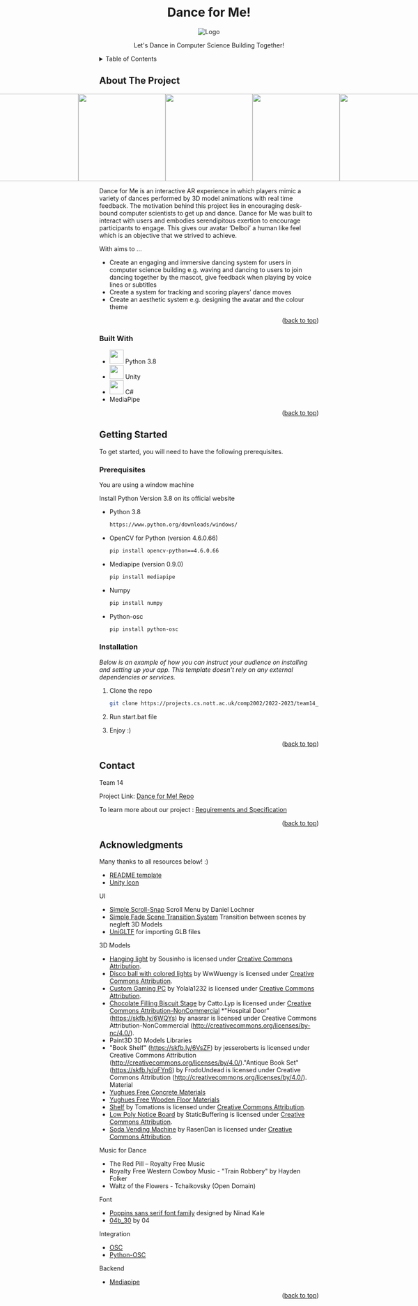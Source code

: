 <!-- Improved compatibility of back to top link: See: https://github.com/othneildrew/Best-README-Template/pull/73 -->
<a name="readme-top"></a>
<!--
*** Thanks for checking out the Best-README-Template. If you have a suggestion
*** that would make this better, please fork the repo and create a pull request
*** or simply open an issue with the tag "enhancement".
*** Don't forget to give the project a star!
*** Thanks again! Now go create something AMAZING! :D
-->


<!-- PROJECT LOGO -->

<br />

<div align="center">
  <h1 align="center">Dance for Me! </h1>
    <img src="assets/asset_README/banner.png" alt="Logo" width="" height="">
  
  <p align="center">
    Let's Dance in Computer Science Building Together!
  </p>
</div>



<!-- TABLE OF CONTENTS -->
<details>
  <summary>Table of Contents</summary>
  <ol>
    <li>
      <a href="#about-the-project">About The Project</a>
      <ul>
        <li><a href="#built-with">Built With</a></li>
      </ul>
    </li>
    <li>
      <a href="#getting-started">Getting Started</a>
      <ul>
        <li><a href="#prerequisites">Prerequisites</a></li>
        <li><a href="#installation">Installation</a></li>
      </ul>
    </li>
    <li><a href="#usage">Usage</a></li>
    <li><a href="#contributing">Contributing</a></li>
    <li><a href="#contact">Contact</a></li>
    <li><a href="#acknowledgments">Acknowledgments</a></li>
  </ol>
</details>



<!-- ABOUT THE PROJECT -->
## About The Project
<div style="display:flex; justify-content:center;">
  <img src="assets/asset_README/demo1.png" width="200" />
  <img src="assets/asset_README/demo2.png" width="200" />
  <img src="assets/asset_README/demo5.png" width="200" />
  <img src="assets/asset_README/demo3.png" width="200" />
  <img src="assets/asset_README/demo4.png" width="200" />
</div>

Dance for Me is an interactive AR experience in which players mimic a variety of dances performed by 3D model animations with real time feedback. The motivation behind this project lies in encouraging desk-bound computer scientists to get up and dance. Dance for Me was built to interact with users and embodies serendipitous exertion to encourage participants to engage. This gives our avatar ‘Delboi’ a human like feel which is an objective that we strived to achieve. 


With aims to ...
* Create an engaging and immersive dancing system for users in computer science building e.g. waving and dancing to users to join dancing together by the mascot, give feedback when playing by voice lines or subtitles  
* Create a system for tracking and scoring players’ dance moves  
* Create an aesthetic system e.g. designing the avatar and the colour theme  



<p align="right">(<a href="#readme-top">back to top</a>)</p>



### Built With
 

* <img height="32" width="32" src="https://cdn.simpleicons.org/python" /> Python 3.8
* <img height="32" width="32" src="https://cdn-icons-png.flaticon.com/512/5969/5969294.png" /> Unity
* <img height="32" width="32" src="https://cdn.simpleicons.org/CSharp" /> C#
* MediaPipe

<p align="right">(<a href="#readme-top">back to top</a>)</p>



<!-- GETTING STARTED -->
## Getting Started

To get started, you will need to have the following prerequisites.

### Prerequisites
You are using a window machine

Install Python Version 3.8 on its official website 
* Python 3.8
  ```sh
  https://www.python.org/downloads/windows/
  ```
* OpenCV for Python (version 4.6.0.66)
  ```sh
  pip install opencv-python==4.6.0.66 
  ```
* Mediapipe (version 0.9.0)
  ```sh
  pip install mediapipe
  ```
* Numpy 
  ```sh
  pip install numpy
  ```
* Python-osc
  ```sh
  pip install python-osc
  ```


### Installation

_Below is an example of how you can instruct your audience on installing and setting up your app. This template doesn't rely on any external dependencies or services._

1. Clone the repo
   ```sh
   git clone https://projects.cs.nott.ac.uk/comp2002/2022-2023/team14_project.git
   ```
2. Run start.bat file
   
3. Enjoy :)

<p align="right">(<a href="#readme-top">back to top</a>)</p>


<!-- CONTACT -->
## Contact

Team 14 

Project Link: [Dance for Me! Repo](https://projects.cs.nott.ac.uk/comp2002/2022-2023/team14_project)

To learn more about our project : [Requirements and Specification](assets/projectRequirementsDoc.md)

<p align="right">(<a href="#readme-top">back to top</a>)</p>



<!-- ACKNOWLEDGMENTS -->
## Acknowledgments

Many thanks to all resources below! :)

* [README template](https://github.com/othneildrew/Best-README-Template)
* [Unity Icon](https://cdn-icons-png.flaticon.com/512/5969/5969294.png)


UI 
* [Simple Scroll-Snap](https://assetstore.unity.com/packages/tools/gui/simple-scroll-snap-140884#description) Scroll Menu by Daniel Lochner
* [Simple Fade Scene Transition System](https://assetstore.unity.com/packages/tools/particles-effects/simple-fade-scene-transition-system-81753) Transition between scenes by negleft
3D Models
* [UniGLTF](https://github.com/ousttrue/UniGLTF) for importing GLB files

3D Models
* [Hanging light](https://skfb.ly/oCRxP) by Sousinho is licensed under [Creative Commons Attribution](http://creativecommons.org/licenses/by/4.0/).
* [Disco ball with colored lights](https://skfb.ly/oFoUO) by WwWuengy is licensed under [Creative Commons Attribution](http://creativecommons.org/licenses/by/4.0/).
* [Custom Gaming PC](https://skfb.ly/otsTr) by Yolala1232 is licensed under [Creative Commons Attribution](http://creativecommons.org/licenses/by/4.0/).
* [Chocolate Filling Biscuit Stage](https://skfb.ly/o8MuQ) by Catto.Lyp is licensed under [Creative Commons Attribution-NonCommercial](http://creativecommons.org/licenses/by-nc/4.0/)
*"Hospital Door" (https://skfb.ly/6WQYs) by anasrar is licensed under Creative Commons Attribution-NonCommercial (http://creativecommons.org/licenses/by-nc/4.0/).
* Paint3D 3D Models Libraries
* "Book Shelf" (https://skfb.ly/6VsZF) by jesseroberts is licensed under Creative Commons Attribution (http://creativecommons.org/licenses/by/4.0/)."Antique Book Set" (https://skfb.ly/oFYn6) by FrodoUndead is licensed under Creative Commons Attribution (http://creativecommons.org/licenses/by/4.0/).
Material
* [Yughues Free Concrete Materials](https://assetstore.unity.com/packages/2d/textures-materials/concrete/yughues-free-concrete-materials-12951#publisher)
* [Yughues Free Wooden Floor Materials](https://assetstore.unity.com/packages/2d/textures-materials/wood/yughues-free-wooden-floor-materials-13213)
* [Shelf](https://skfb.ly/E9nn) by Tomations is licensed under [Creative Commons Attribution](http://creativecommons.org/licenses/by/4.0/).
* [Low Poly Notice Board](https://skfb.ly/oyWGX) by StaticBuffering is licensed under [Creative Commons Attribution](http://creativecommons.org/licenses/by/4.0/).
* [Soda Vending Machine](https://skfb.ly/6RunD) by RasenDan is licensed under [Creative Commons Attribution](http://creativecommons.org/licenses/by/4.0/).

Music for Dance 

* The Red Pill – Royalty Free Music 
* Royalty Free Western Cowboy Music - "Train Robbery" by Hayden Folker 
* Waltz of the Flowers - Tchaikovsky (Open Domain) 

Font
* [Poppins sans serif font family](https://befonts.com/poppins-font-family.html) designed by Ninad Kale 
* [04b_30](https://www.dafont.com/04b-30.font) by 04


Integration
* [OSC](https://thomasfredericks.github.io/UnityOSC/)
* [Python-OSC](https://pypi.org/project/python-osc/)

Backend
* [Mediapipe]()

<p align="right">(<a href="#readme-top">back to top</a>)</p>

